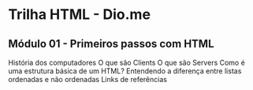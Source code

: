 # Trilha HTML - Dio.me
## Módulo 01 - Primeiros passos com HTML

História dos computadores
O que são Clients
  O que são Servers
   Como é uma estrutura básica de um HTML?
       Entendendo a diferença entre listas ordenadas e não ordenadas
   Links de referências

